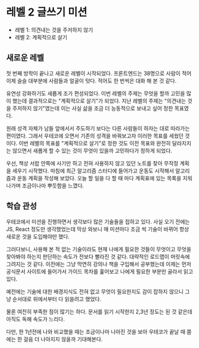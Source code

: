 # 레벨 2 글쓰기 미션

- 레벨 1: 의견내는 것을 주저하지 않기
- 레벨 2: 계획적으로 살기

## 새로운 레벨

첫 번째 방학이 끝나고 새로운 레벨이 시작되었다. 프론트엔드는 38명으로 사람이 적어 이제 슬슬 대부분에 사람들과 얼굴이 텃다. 적어도 한 번씩은 대화 해 본 것 같다.

유연성 강화하기도 새롭게 조가 편성되었다. 이번 레벨의 주제는 무엇을 할까 고민을 많이 했는데 결과적으로는 "계획적으로 살기"가 되었다. 지난 레벨의 주제는 "의견내는 것을 주저하지 않기"였는데 이는 사실 삶을 조금 더 능동적으로 보내고 싶어 정한 목표였다.

원래 성격 자체가 남들 앞에서서 주도하기 보다는 다른 사람들이 하자는 대로 따라가는 편이였다. 그래서 우테코에 오면서 기존의 성격을 바꿔보고자 이러한 목표를 세웠던 것이다. 이번 레벨의 목표를 "계획적으로 살기"로 정한 것도 이전 목표와 완전히 달라지지는 않으면서 새롭게 할 수 있는 것이 무엇이 있을까 고민하다가 정하게 되었다.

우선, 책상 서랍 안쪽에 사기만 하고 전혀 사용하지 않고 있던 노트를 찾아 무작정 계획을 세우기 시작했다. 마침에 최근 알고리즘 스터디에 들어가고 운동도 시작해서 알고리즘과 운동 계획을 작성해 보았다. 오늘 할 일을 다 할 때 마다 계획표에 있는 목록을 지워나가며 조금이나마 뿌듯함을 느꼈다.

## 학습 관성

우테코에서 미션을 진행하면서 생각보다 많은 기술들을 접하고 있다. 사실 오기 전에는 JS, React 정도만 생각했었는데 막상 와보니 매 미션마다 조금 씩 기술이 바뀌어 항상 새로운 것을 도입해야만 했다.

그러다보니, 사용해 본 적 없는 기술이라도 현재 나에게 필요한 것들이 무엇이고 무엇을 찾아봐야 하는지 판단하는 속도가 전보다 빨라진 것 같다. 대략적인 로드맵이 머릿속에 그려지는 것 같다. 이전에는 그냥 막연히 강의나 책을 구입해서 공부했는데 이제는 먼저 공식문서 사이트에 들어가서 가이드 목차를 훑어보고 나에게 필요한 부분만 골라서 읽고 있다.

예전에는 기술에 대한 배경지식도 전혀 없고 무엇이 필요한지도 감이 잡하지 않으니 그냥 순서대로 위에서부터 다 읽을려고 했었다.

물론 여전히 부족한 점이 많기는 하다. 문서를 읽기 시작한지 2,3년 정도는 된 것 같은데 아직도 독해 속도가 느리다.

다만, 한 1년전에 나와 비교했을 때는 조금이나마 나아진 것을 보아 우테코가 끝날 때 쯤에는 한 걸음 더 나아지지 않을까 기대해본다.
